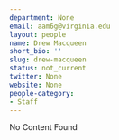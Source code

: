 ```yaml
---
department: None
email: aam6g@virginia.edu
layout: people
name: Drew Macqueen
short_bio: ''
slug: drew-macqueen
status: not_current
twitter: None
website: None
people-category:
- Staff
---
```


No Content Found
